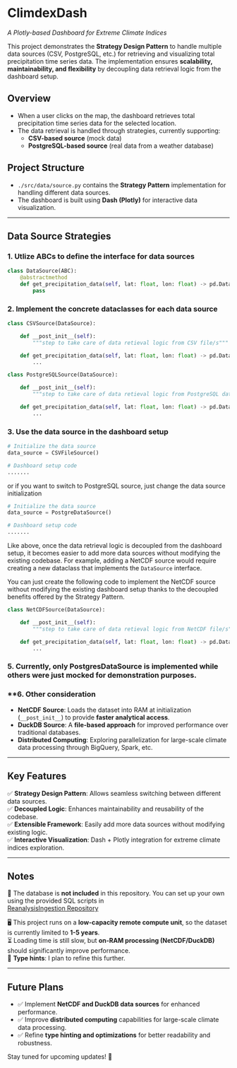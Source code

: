 # **ClimdexDash**  
*A Plotly-based Dashboard for Extreme Climate Indices*  

This project demonstrates the **Strategy Design Pattern** to handle multiple data sources (CSV, PostgreSQL, etc.) for retrieving and visualizing total precipitation time series data. The implementation ensures **scalability, maintainability, and flexibility** by decoupling data retrieval logic from the dashboard setup.  

## **Overview**  
- When a user clicks on the map, the dashboard retrieves total precipitation time series data for the selected location.  
- The data retrieval is handled through strategies, currently supporting:  
  - **CSV-based source** (mock data)  
  - **PostgreSQL-based source** (real data from a weather database)  

## **Project Structure**  
- `./src/data/source.py` contains the **Strategy Pattern** implementation for handling different data sources.  
- The dashboard is built using **Dash (Plotly)** for interactive data visualization.  

---

## **Data Source Strategies**  

### **1. Utlize ABCs to define the interface for data sources**
```python
class DataSource(ABC):
    @abstractmethod
    def get_precipitation_data(self, lat: float, lon: float) -> pd.DataFrame:
        pass
```
### **2. Implement the concrete dataclasses for each data source**
```python
class CSVSource(DataSource):

    def __post_init__(self):
        """step to take care of data retieval logic from CSV file/s"""

    def get_precipitation_data(self, lat: float, lon: float) -> pd.DataFrame:
        ...
```
```python
class PostgreSQLSource(DataSource):

    def __post_init__(self):
        """step to take care of data retieval logic from PostgreSQL database"""

    def get_precipitation_data(self, lat: float, lon: float) -> pd.DataFrame:
        ...
```

### **3. Use the data source in the dashboard setup**
```python
# Initialize the data source
data_source = CSVFileSource()

# Dashboard setup code 
.......
```
or if you want to switch to PostgreSQL source, just change the data source initialization
```python
# Initialize the data source
data_source = PostgreDataSource()

# Dashboard setup code
.......
```
Like above, once the data retrieval logic is decoupled from the dashboard setup, it becomes easier to add more data sources without modifying the existing codebase. For example, adding a NetCDF source would require creating a new dataclass that implements the `DataSource` interface.

You can just create the following code to implement the NetCDF source without modifying the existing dashboard setup thanks to the decoupled benefits offered by the Strategy Pattern.
```python
class NetCDFSource(DataSource):

    def __post_init__(self):
        """step to take care of data retieval logic from NetCDF file/s"""

    def get_precipitation_data(self, lat: float, lon: float) -> pd.DataFrame:
        ...
```

### **5. Currently, only PostgresDataSource is implemented while others were just mocked for demonstration purposes.**

### **6. Other consideration
- **NetCDF Source**: Loads the dataset into RAM at initialization (`__post_init__`) to provide **faster analytical access**.  
- **DuckDB Source**: A **file-based approach** for improved performance over traditional databases.  
- **Distributed Computing**: Exploring parallelization for large-scale climate data processing through BigQuery, Spark, etc.

---

## **Key Features**  
✅ **Strategy Design Pattern**: Allows seamless switching between different data sources.  
✅ **Decoupled Logic**: Enhances maintainability and reusability of the codebase.  
✅ **Extensible Framework**: Easily add more data sources without modifying existing logic.  
✅ **Interactive Visualization**: Dash + Plotly integration for extreme climate indices exploration.  

---

## **Notes**  
🚀 The database is **not included** in this repository. You can set up your own using the provided SQL scripts in  
[ReanalysisIngestion Repository](https://github.com/jojo0094/ReanalysisIngestion)  

🖥️ This project runs on a **low-capacity remote compute unit**, so the dataset is currently limited to **1-5 years**.  
⏳ Loading time is still slow, but **on-RAM processing (NetCDF/DuckDB)** should significantly improve performance.  
🔧 **Type hints**: I plan to refine this further.  

---

## **Future Plans**  
- ✅ Implement **NetCDF and DuckDB data sources** for enhanced performance.  
- ✅ Improve **distributed computing** capabilities for large-scale climate data processing.  
- ✅ Refine **type hinting and optimizations** for better readability and robustness.  

Stay tuned for upcoming updates! 🚀  

